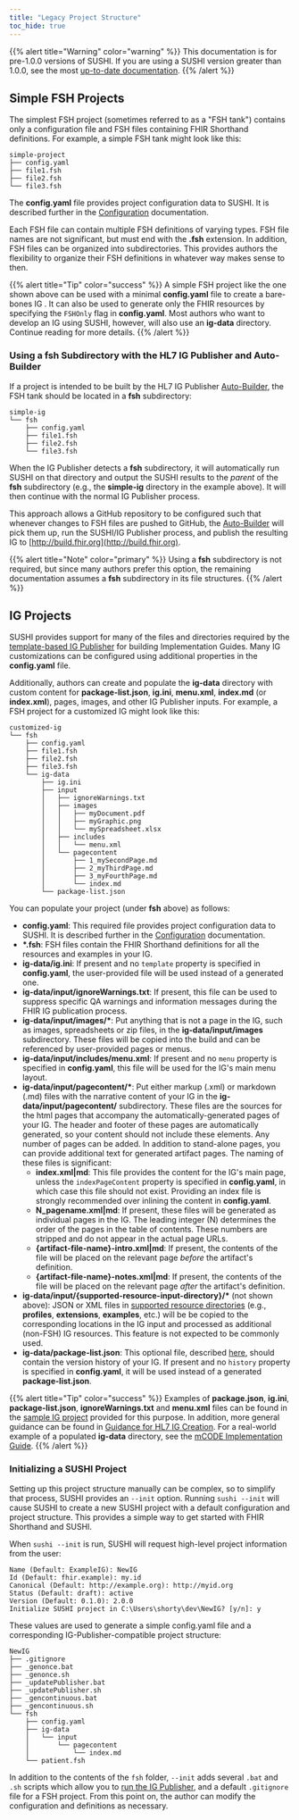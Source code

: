 ```yaml
---
title: "Legacy Project Structure"
toc_hide: true
---
```


{{% alert title="Warning" color="warning" %}}
This documentation is for pre-1.0.0 versions of SUSHI. If you are using a SUSHI version greater than 1.0.0, see the most [up-to-date documentation](/docs/sushi/project).
{{% /alert %}}

## Simple FSH Projects

The simplest FSH project (sometimes referred to as a "FSH tank") contains only a configuration file and FSH files containing FHIR Shorthand definitions. For example, a simple FSH tank might look like this:

```text
simple-project
├── config.yaml
├── file1.fsh
├── file2.fsh
└── file3.fsh
```

The **config.yaml** file provides project configuration data to SUSHI. It is described further in the [Configuration](/docs/sushi/configuration-legacy/) documentation.

Each FSH file can contain multiple FSH definitions of varying types. FSH file names are not significant, but must end with the **.fsh** extension. In addition, FSH files can be organized into subdirectories. This provides authors the flexibility to organize their FSH definitions in whatever way makes sense to then.

{{% alert title="Tip" color="success" %}}
A simple FSH project like the one shown above can be used with a minimal **config.yaml** file to create a bare-bones IG . It can also be used to generate only the FHIR resources by specifying the `FSHOnly` flag in **config.yaml**. Most authors who want to develop an IG using SUSHI, however, will also use an **ig-data** directory. Continue reading for more details.
{{% /alert %}}

### Using a fsh Subdirectory with the HL7 IG Publisher and Auto-Builder

If a project is intended to be built by the HL7 IG Publisher [Auto-Builder](https://github.com/FHIR/auto-ig-builder/blob/master/README.md), the FSH tank should be located in a **fsh** subdirectory:

```text
simple-ig
└── fsh
    ├── config.yaml
    ├── file1.fsh
    ├── file2.fsh
    └── file3.fsh
```

When the IG Publisher detects a **fsh** subdirectory, it will automatically run SUSHI on that directory and output the SUSHI results to the _parent_ of the **fsh** subdirectory (e.g., the **simple-ig** directory in the example above). It will then continue with the normal IG Publisher process.

This approach allows a GitHub repository to be configured such that whenever changes to FSH files are pushed to GitHub, the [Auto-Builder](https://github.com/FHIR/auto-ig-builder/blob/master/README.md) will pick them up, run the SUSHI/IG Publisher process, and publish the resulting IG to [http://build.fhir.org](http://build.fhir.org).

{{% alert title="Note" color="primary" %}}
Using a **fsh** subdirectory is not required, but since many authors prefer this option, the remaining documentation assumes a **fsh** subdirectory in its file structures.
{{% /alert %}}

## IG Projects

SUSHI provides support for many of the files and directories required by the [template-based IG Publisher](https://build.fhir.org/ig/FHIR/ig-guidance/) for building Implementation Guides. Many IG customizations can be configured using additional properties in the **config.yaml** file.

Additionally, authors can create and populate the **ig-data** directory with custom content for **package-list.json**, **ig.ini**, **menu.xml**, **index.md** (or **index.xml**), pages, images, and other IG Publisher inputs.  For example, a FSH project for a customized IG might look like this:

```text
customized-ig
└── fsh
    ├── config.yaml
    ├── file1.fsh
    ├── file2.fsh
    ├── file3.fsh
    └── ig-data
        ├── ig.ini
        ├── input
        │   ├── ignoreWarnings.txt
        │   ├── images
        │   │   ├── myDocument.pdf
        │   │   ├── myGraphic.png
        │   │   └── mySpreadsheet.xlsx
        │   ├── includes
        │   │   └── menu.xml
        │   └── pagecontent
        │       ├── 1_mySecondPage.md
        │       ├── 2_myThirdPage.md
        │       ├── 3_myFourthPage.md
        │       └── index.md
        └── package-list.json
```

You can populate your project (under **fsh** above) as follows:

* **config.yaml**: This required file provides project configuration data to SUSHI. It is described further in the [Configuration](/docs/sushi/configuration-legacy/) documentation.
* **\*.fsh**: FSH files contain the FHIR Shorthand definitions for all the resources and examples in your IG.
* **ig-data/ig.ini**: If present and no `template` property is specified in **config.yaml**, the user-provided file will be used instead of a generated one.
* **ig-data/input/ignoreWarnings.txt**: If present, this file can be used to suppress specific QA warnings and information messages during the FHIR IG publication process.
* **ig-data/input/images/\***: Put anything that is not a page in the IG, such as images, spreadsheets or zip files, in the **ig-data/input/images** subdirectory. These files will be copied into the build and can be referenced by user-provided pages or menus.
* **ig-data/input/includes/menu.xml**: If present and no `menu` property is specified in **config.yaml**, this file will be used for the IG's main menu layout.
* **ig-data/input/pagecontent/\***: Put either markup (.xml) or markdown (.md) files with the narrative content of your IG in the **ig-data/input/pagecontent/** subdirectory. These files are the sources for the html pages that accompany the automatically-generated pages of your IG. The header and footer of these pages are automatically generated, so your content should not include these elements. Any number of pages can be added. In addition to stand-alone pages, you can provide additional text for generated artifact pages. The naming of these files is significant:
  * **index.xml\|md**: This file provides the content for the IG's main page, unless the `indexPageContent` property is specified in **config.yaml**, in which case this file should not exist. Providing an index file is strongly recommended over inlining the content in **config.yaml**.
  * **N\_pagename.xml\|md**: If present, these files will be generated as individual pages in the IG. The leading integer (N) determines the order of the pages in the table of contents. These numbers are stripped and do not appear in the actual page URLs.
  * **{artifact-file-name}-intro.xml\|md**: If present, the contents of the file will be placed on the relevant page _before_ the artifact's definition.
  * **{artifact-file-name}-notes.xml\|md**: If present, the contents of the file will be placed on the relevant page _after_ the artifact's definition.
* **ig-data/input/{supported-resource-input-directory}/\*** (not shown above): JSON or XML files in [supported resource directories](https://build.fhir.org/ig/FHIR/ig-guidance/using-templates.html#root.input) (e.g., **profiles**, **extensions**, **examples**, etc.) will be be copied to the corresponding locations in the IG input and processed as additional (non-FSH) IG resources. This feature is not expected to be commonly used.
* **ig-data/package-list.json**: This optional file, described [here](https://confluence.hl7.org/display/FHIR/FHIR+IG+PackageList+doco), should contain the version history of your IG. If present and no `history` property is specified in **config.yaml**, it will be used instead of a generated **package-list.json**.

{{% alert title="Tip" color="success" %}}
Examples of **package.json**, **ig.ini**, **package-list.json**, **ignoreWarnings.txt** and **menu.xml** files can be found in the [sample IG project](https://github.com/FHIR/sample-ig) provided for this purpose. In addition, more general guidance can be found in [Guidance for HL7 IG Creation](https://build.fhir.org/ig/FHIR/ig-guidance/). For a real-world example of a populated **ig-data** directory, see the [mCODE Implementation Guide](https://github.com/standardhealth/fsh-mcode).
{{% /alert %}}

### Initializing a SUSHI Project
Setting up this project structure manually can be complex, so to simplify that process, SUSHI provides an `--init` option. Running `sushi --init` will cause SUSHI to create a new SUSHI project with a default configuration and project structure. This provides a simple way to get started with FHIR Shorthand and SUSHI.

When `sushi --init` is run, SUSHI will request high-level project information from the user:
```text
Name (Default: ExampleIG): NewIG
Id (Default: fhir.example): my.id
Canonical (Default: http://example.org): http://myid.org
Status (Default: draft): active
Version (Default: 0.1.0): 2.0.0
Initialize SUSHI project in C:\Users\shorty\dev\NewIG? [y/n]: y
```
These values are used to generate a simple config.yaml file and a corresponding IG-Publisher-compatible project structure:
```text
NewIG
├── .gitignore
├── _genonce.bat     
├── _genonce.sh           
├── _updatePublisher.bat  
├── _updatePublisher.sh 
├── _gencontinuous.bat 
├── _gencontinuous.sh  
└── fsh
    ├── config.yaml   
    ├── ig-data
    │   └── input
    │       └── pagecontent
    │           └── index.md  
    └── patient.fsh    
```
In addition to the contents of the `fsh` folder, `--init` adds several `.bat` and `.sh` scripts which allow you to [run the IG Publisher](/docs/sushi/running-legacy/#downloading-the-ig-publisher), and a default `.gitignore` file for a FSH project. From this point on, the author can modify the configuration and definitions as necessary.
